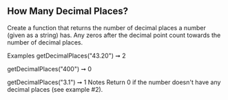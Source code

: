 ## How Many Decimal Places?

Create a function that returns the number of decimal places a number (given as a string) has. Any zeros after the decimal point count towards the number of decimal places.

Examples
getDecimalPlaces("43.20") ➞ 2

getDecimalPlaces("400") ➞ 0

getDecimalPlaces("3.1") ➞ 1
Notes
Return 0 if the number doesn't have any decimal places (see example #2).
